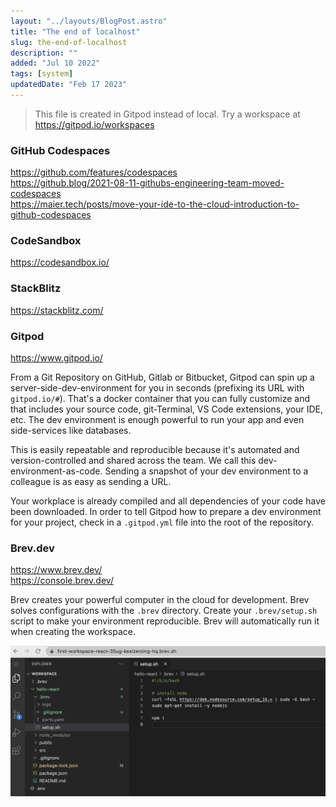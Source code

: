 ```yaml
---
layout: "../layouts/BlogPost.astro"
title: "The end of localhost"
slug: the-end-of-localhost
description: ""
added: "Jul 10 2022"
tags: [system]
updatedDate: "Feb 17 2023"
---
```


> This file is created in Gitpod instead of local. Try a workspace at https://gitpod.io/workspaces

### GitHub Codespaces
https://github.com/features/codespaces  
https://github.blog/2021-08-11-githubs-engineering-team-moved-codespaces  
https://maier.tech/posts/move-your-ide-to-the-cloud-introduction-to-github-codespaces

### CodeSandbox
https://codesandbox.io/

### StackBlitz
https://stackblitz.com/

### Gitpod
https://www.gitpod.io/

From a Git Repository on GitHub, Gitlab or Bitbucket, Gitpod can spin up a server-side-dev-environment for you in seconds (prefixing its URL with `gitpod.io/#`). That's a docker container that you can fully customize and that includes your source code, git-Terminal, VS Code extensions, your IDE, etc. The dev environment is enough powerful to run your app and even side-services like databases.

This is easily repeatable and reproducible because it's automated and version-controlled and shared across the team. We call this dev-environment-as-code. Sending a snapshot of your dev environment to a colleague is as easy as sending a URL.

Your workplace is already compiled and all dependencies of your code have been downloaded. In order to tell Gitpod how to prepare a dev environment for your project, check in a `.gitpod.yml` file into the root of the repository.

### Brev.dev
https://www.brev.dev/  
https://console.brev.dev/

Brev creates your powerful computer in the cloud for development. Brev solves configurations with the `.brev` directory. Create your `.brev/setup.sh` script to make your environment reproducible. Brev will automatically run it when creating the workspace.

<img alt="brev demo" src="https://raw.githubusercontent.com/kexiZeroing/blog-images/main/e6c9d24ely1h3dnwzu0szj21ee0o4mzl.jpg" width="800">
